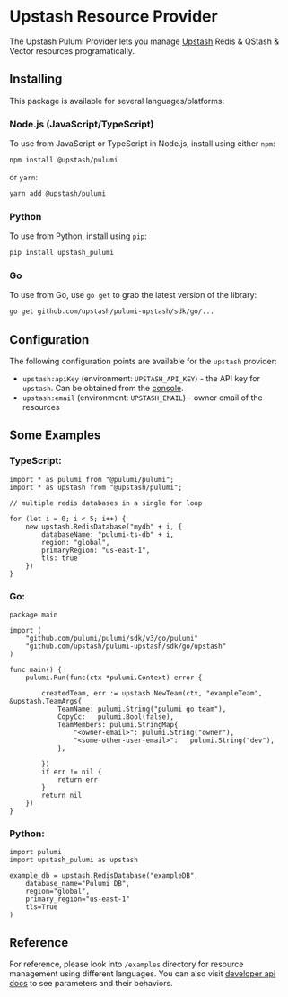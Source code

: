 # Upstash Resource Provider

The Upstash Pulumi Provider lets you manage [Upstash](http://upstash.com) Redis & QStash & Vector resources programatically.

## Installing

This package is available for several languages/platforms:

### Node.js (JavaScript/TypeScript)

To use from JavaScript or TypeScript in Node.js, install using either `npm`:

```bash
npm install @upstash/pulumi
```

or `yarn`:

```bash
yarn add @upstash/pulumi
```

### Python

To use from Python, install using `pip`:

```bash
pip install upstash_pulumi
```

### Go

To use from Go, use `go get` to grab the latest version of the library:

```bash
go get github.com/upstash/pulumi-upstash/sdk/go/...
```

## Configuration

The following configuration points are available for the `upstash` provider:

- `upstash:apiKey` (environment: `UPSTASH_API_KEY`) - the API key for `upstash`. Can be obtained from the [console](https://console.upstash.com).
- `upstash:email` (environment: `UPSTASH_EMAIL`) - owner email of the resources

## Some Examples

### TypeScript:
```
import * as pulumi from "@pulumi/pulumi";
import * as upstash from "@upstash/pulumi";

// multiple redis databases in a single for loop

for (let i = 0; i < 5; i++) {
    new upstash.RedisDatabase("mydb" + i, {
        databaseName: "pulumi-ts-db" + i,
        region: "global",
		primaryRegion: "us-east-1",
        tls: true
    })
}

```

### Go:
```
package main

import (
	"github.com/pulumi/pulumi/sdk/v3/go/pulumi"
	"github.com/upstash/pulumi-upstash/sdk/go/upstash"
)

func main() {
	pulumi.Run(func(ctx *pulumi.Context) error {

		createdTeam, err := upstash.NewTeam(ctx, "exampleTeam", &upstash.TeamArgs{
			TeamName: pulumi.String("pulumi go team"),
			CopyCc:   pulumi.Bool(false),
			TeamMembers: pulumi.StringMap{
				"<owner-email>": pulumi.String("owner"),
				"<some-other-user-email>":   pulumi.String("dev"),
			},

		})
		if err != nil {
			return err
		}
		return nil
	})
}

```


### Python: 
```
import pulumi
import upstash_pulumi as upstash

example_db = upstash.RedisDatabase("exampleDB",
    database_name="Pulumi DB",
    region="global",
	primary_region="us-east-1"
    tls=True
)

```

## Reference

For reference, please look into `/examples` directory for resource management using different languages. You can also visit [developer api docs](https://developer.upstash.com/) to see parameters and their behaviors.
